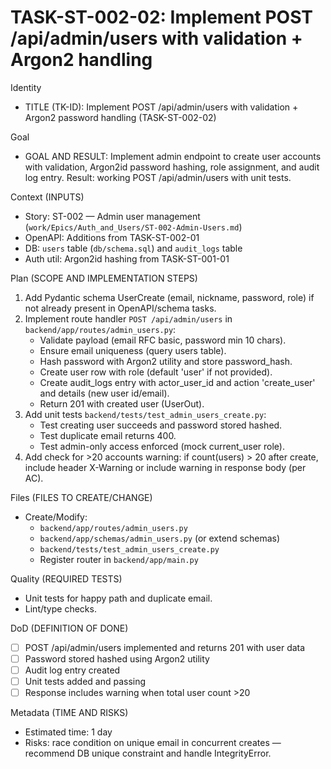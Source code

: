 # TASK-ST-002-02: Implement POST /api/admin/users with validation + Argon2 handling

Identity
- TITLE (TK-ID): Implement POST /api/admin/users with validation + Argon2 password handling (TASK-ST-002-02)

Goal
- GOAL AND RESULT: Implement admin endpoint to create user accounts with validation, Argon2id password hashing, role assignment, and audit log entry. Result: working POST /api/admin/users with unit tests.

Context (INPUTS)
- Story: ST-002 — Admin user management (`work/Epics/Auth_and_Users/ST-002-Admin-Users.md`)
- OpenAPI: Additions from TASK-ST-002-01
- DB: `users` table (`db/schema.sql`) and `audit_logs` table
- Auth util: Argon2id hashing from TASK-ST-001-01

Plan (SCOPE AND IMPLEMENTATION STEPS)
1. Add Pydantic schema UserCreate (email, nickname, password, role) if not already present in OpenAPI/schema tasks.
2. Implement route handler `POST /api/admin/users` in `backend/app/routes/admin_users.py`:
   - Validate payload (email RFC basic, password min 10 chars).
   - Ensure email uniqueness (query users table).
   - Hash password with Argon2 utility and store password_hash.
   - Create user row with role (default 'user' if not provided).
   - Create audit_logs entry with actor_user_id and action 'create_user' and details (new user id/email).
   - Return 201 with created user (UserOut).
3. Add unit tests `backend/tests/test_admin_users_create.py`:
   - Test creating user succeeds and password stored hashed.
   - Test duplicate email returns 400.
   - Test admin-only access enforced (mock current_user role).
4. Add check for >20 accounts warning: if count(users) > 20 after create, include header X-Warning or include warning in response body (per AC).

Files (FILES TO CREATE/CHANGE)
- Create/Modify:
  - `backend/app/routes/admin_users.py`
  - `backend/app/schemas/admin_users.py` (or extend schemas)
  - `backend/tests/test_admin_users_create.py`
  - Register router in `backend/app/main.py`

Quality (REQUIRED TESTS)
- Unit tests for happy path and duplicate email.
- Lint/type checks.

DoD (DEFINITION OF DONE)
- [ ] POST /api/admin/users implemented and returns 201 with user data
- [ ] Password stored hashed using Argon2 utility
- [ ] Audit log entry created
- [ ] Unit tests added and passing
- [ ] Response includes warning when total user count >20

Metadata (TIME AND RISKS)
- Estimated time: 1 day
- Risks: race condition on unique email in concurrent creates — recommend DB unique constraint and handle IntegrityError.
